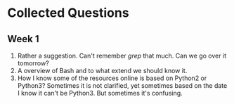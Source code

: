 # Collected Questions

## Week 1

1. Rather a suggestion. Can't remember *grep* that much. Can we go over it tomorrow?
2. A overview of Bash and to what extend we should know it. 
3. How I know some of the resources online is based on Python2 or Python3? Sometimes it is not clarified, yet sometimes based on the date I know it can't be Python3. But sometimes it's confusing. 
